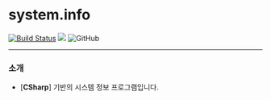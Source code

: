 # system.info
[![Build Status](https://travis-ci.org/noonmaru/psychics.svg?branch=master)](https://travis-ci.org/noonmaru/psychics)
[![](https://jitpack.io/v/noonmaru/psychics.svg)](https://jitpack.io/#noonmaru/psychics)
![GitHub](https://img.shields.io/github/license/noonmaru/psychics)

---
### 소개
* [**CSharp**] 기반의 시스템 정보 프로그램입니다.
